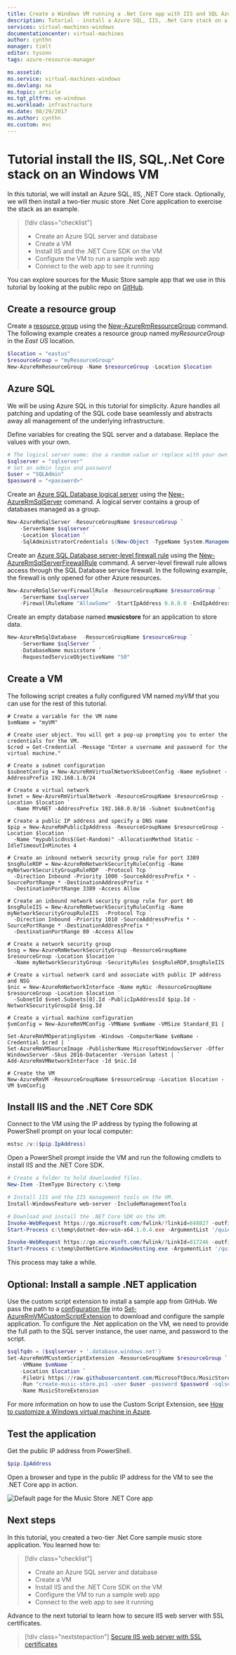```yaml
---
title: Create a Windows VM running a .Net Core app with IIS and SQL Azure | Microsoft Docs
description: Tutorial - install a Azure SQL, IIS, .Net Core stack on a Windows virtual machine. Optionally, install a two-tier .Net Core app that runs on the stack ans an example.
services: virtual-machines-windows
documentationcenter: virtual-machines
author: cynthn
manager: timlt
editor: tysonn
tags: azure-resource-manager

ms.assetid: 
ms.service: virtual-machines-windows
ms.devlang: na
ms.topic: article
ms.tgt_pltfrm: vm-windows
ms.workload: infrastructure
ms.date: 08/29/2017
ms.author: cynthn
ms.custom: mvc
---
```


# Tutorial install the IIS, SQL,.Net Core stack on an Windows VM

In this tutorial, we will install an Azure SQL, IIS, ,NET Core stack. Optionally, we will then install a two-tier music store .Net Core application to exercise the stack as an example.

> [!div class="checklist"]
> * Create an Azure SQL server and database
> * Create a VM 
> * Install IIS and the .NET Core SDK on the VM
> * Configure the VM to run a sample web app
> * Connect to the web app to see it running

You can explore sources for the Music Store sample app that we use in this tutorial by looking at the public repo on [GitHub](https://github.com/MicrosoftDocs/MusicStoreSample).

## Create a resource group

Create a [resource group](../../azure-resource-manager/resource-group-overview.md) using the [New-AzureRmResourceGroup](/powershell/module/azurerm.resources/new-azurermresourcegroup) command. The following example creates a resource group named *myResourceGroup* in the *East US* location.

```powershell
$location = "eastus"
$resourceGroup = "myResourceGroup"
New-AzureRmResourceGroup -Name $resourceGroup -Location $location
```

## Azure SQL

We will be using Azure SQL in this tutorial for simplicity. Azure handles all patching and updating of the SQL code base seamlessly and abstracts away all management of the underlying infrastructure.

Define variables for creating the SQL server and a database. Replace the values with your own.

```powershell
# The logical server name: Use a random value or replace with your own value (do not capitalize)
$sqlserver = "sqlserver"
# Set an admin login and password 
$user = "SQLAdmin"
$password = "<password>"

```


Create an [Azure SQL Database logical server](../../sql-database/sql-database-features.md) using the [New-AzureRmSqlServer](/powershell/module/azurerm.sql/new-azurermsqlserver) command. A logical server contains a group of databases managed as a group. 

```powershell
New-AzureRmSqlServer -ResourceGroupName $resourceGroup `
    -ServerName $sqlserver `
    -Location $location `
    -SqlAdministratorCredentials $(New-Object -TypeName System.Management.Automation.PSCredential -ArgumentList $user, $(ConvertTo-SecureString -String $password -AsPlainText -Force))
```

Create an [Azure SQL Database server-level firewall rule](sql-database-firewall-configure.md) using the [New-AzureRmSqlServerFirewallRule](/powershell/module/azurerm.sql/new-azurermsqlserverfirewallrule) command. A server-level firewall rule allows access through the SQL Database service firewall. In the following example, the firewall is only opened for other Azure resources. 

```powershell
New-AzureRmSqlServerFirewallRule -ResourceGroupName $resourceGroup `
    -ServerName $sqlserver `
    -FirewallRuleName "AllowSome" -StartIpAddress 0.0.0.0 -EndIpAddress 0.0.0.0
```

Create an empty database named **musicstore** for an application to store data.

```powershell
New-AzureRmSqlDatabase  -ResourceGroupName $resourceGroup `
    -ServerName $sqlServer `
    -DatabaseName musicstore `
    -RequestedServiceObjectiveName "S0"
```

## Create a VM

The following script creates a fully configured VM named *myVM* that you can use for the rest of this tutorial.

```
# Create a variable for the VM name
$vmName = "myVM"

# Create user object. You will get a pop-up prompting you to enter the credentials for the VM.
$cred = Get-Credential -Message "Enter a username and password for the virtual machine."

# Create a subnet configuration
$subnetConfig = New-AzureRmVirtualNetworkSubnetConfig -Name mySubnet -AddressPrefix 192.168.1.0/24

# Create a virtual network
$vnet = New-AzureRmVirtualNetwork -ResourceGroupName $resourceGroup -Location $location `
  -Name MYvNET -AddressPrefix 192.168.0.0/16 -Subnet $subnetConfig

# Create a public IP address and specify a DNS name
$pip = New-AzureRmPublicIpAddress -ResourceGroupName $resourceGroup -Location $location `
  -Name "mypublicdns$(Get-Random)" -AllocationMethod Static -IdleTimeoutInMinutes 4

# Create an inbound network security group rule for port 3389
$nsgRuleRDP = New-AzureRmNetworkSecurityRuleConfig -Name myNetworkSecurityGroupRuleRDP  -Protocol Tcp `
  -Direction Inbound -Priority 1000 -SourceAddressPrefix * -SourcePortRange * -DestinationAddressPrefix * `
  -DestinationPortRange 3389 -Access Allow
 
# Create an inbound network security group rule for port 80 
$nsgRuleIIS = New-AzureRmNetworkSecurityRuleConfig -Name myNetworkSecurityGroupRuleIIS  -Protocol Tcp `
  -Direction Inbound -Priority 1010 -SourceAddressPrefix * -SourcePortRange * -DestinationAddressPrefix * `
  -DestinationPortRange 80 -Access Allow

# Create a network security group
$nsg = New-AzureRmNetworkSecurityGroup -ResourceGroupName $resourceGroup -Location $location `
  -Name myNetworkSecurityGroup -SecurityRules $nsgRuleRDP,$nsgRuleIIS

# Create a virtual network card and associate with public IP address and NSG
$nic = New-AzureRmNetworkInterface -Name myNic -ResourceGroupName $resourceGroup -Location $location `
  -SubnetId $vnet.Subnets[0].Id -PublicIpAddressId $pip.Id -NetworkSecurityGroupId $nsg.Id

# Create a virtual machine configuration
$vmConfig = New-AzureRmVMConfig -VMName $vmName -VMSize Standard_D1 | `
Set-AzureRmVMOperatingSystem -Windows -ComputerName $vmName -Credential $cred | `
Set-AzureRmVMSourceImage -PublisherName MicrosoftWindowsServer -Offer WindowsServer -Skus 2016-Datacenter -Version latest | `
Add-AzureRmVMNetworkInterface -Id $nic.Id

# Create the VM
New-AzureRmVM -ResourceGroupName $resourceGroup -Location $location -VM $vmConfig
```


## Install IIS and the .NET Core SDK

Connect to the VM using the IP address by typing the following at PowerShell prompt on your local computer:

```powershell
mstsc /v:($pip.IpAddress)
```

Open a PowerShell prompt inside the VM and run the following cmdlets to install IIS and the .NET Core SDK.

```powershell
# Create a folder to hold downloaded files.
New-Item -ItemType Directory c:\temp

# Install IIS and the IIS management tools on the VM.
Install-WindowsFeature web-server -IncludeManagementTools

# Download and install the .NET Core SDK on the VM.
Invoke-WebRequest https://go.microsoft.com/fwlink/?linkid=848827 -outfile c:\temp\dotnet-dev-win-x64.1.0.4.exe 
Start-Process c:\temp\dotnet-dev-win-x64.1.0.4.exe -ArgumentList '/quiet' -Wait

Invoke-WebRequest https://go.microsoft.com/fwlink/?LinkId=817246 -outfile c:\temp\DotNetCore.WindowsHosting.exe
Start-Process c:\temp\DotNetCore.WindowsHosting.exe -ArgumentList '/quiet' -Wait


```

This process may take a while. 

## Optional: Install a sample .NET application

Use the custom script extension to install a sample app from GitHub. We pass the path to a [configuration file](https://raw.githubusercontent.com/MicrosoftDocs/MusicStoreSample/master/support-scripts/create-music-store.ps1) into [Set-AzureRmVMCustomScriptExtension](/powershell/module/azurerm.compute/set-azurermvmcustomscriptextension) to download and configure the sample application. To configure the .Net application on the VM, we need to provide the full path to the SQL server instance, the user name, and password to the script. 

```powershell
$sqlfqdn = ($sqlserver + '.database.windows.net')
Set-AzureRmVMCustomScriptExtension -ResourceGroupName $resourceGroup `
    -VMName $vmName `
    -Location $location `
    -FileUri https://raw.githubusercontent.com/MicrosoftDocs/MusicStoreSample/master/support-scripts/create-music-store.ps1 `
    -Run "create-music-store.ps1 -user $user -password $password -sqlserver $sqlfqdn" `
    -Name MusicStoreExtension
```

For more information on how to use the Custom Script Extension, see [How to customize a Windows virtual machine in Azure](tutorial-automate-vm-deployment.md).

## Test the application

Get the public IP address from PowerShell.

```powershell
$pip.IpAddress
```

Open a browser and type in the public IP address for the VM to see the .NET Core app in action.

![Default page for the Music Store .NET Core app](./media/tutorial-iis-sql/musicstore.png) 



## Next steps

In this tutorial, you created a two-tier .Net Core sample music store application. You learned how to:

> [!div class="checklist"]
> * Create an Azure SQL server and database
> * Create a VM 
> * Install IIS and the .NET Core SDK on the VM
> * Configure the VM to run a sample web app
> * Connect to the web app to see it running


Advance to the next tutorial to learn how to secure IIS web server with SSL certificates.

> [!div class="nextstepaction"]
> [Secure IIS web server with SSL certificates](tutorial-secure-web-server.md)

